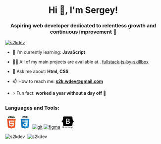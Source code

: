 <h1 align="center">Hi 👋, I'm Sergey!</h1>
<h3 align="center">Aspiring web developer dedicated to relentless growth and continuous improvement 🚀</h3>

<p align="left"><a href="https://github.com/ryo-ma/github-profile-trophy"><img src="https://github-profile-trophy.vercel.app/?username=s2kdev&column=-1&theme=onedark&margin-w=15&margin-h=15&no-bg=true&title=Commits,Followers,Stars,Repositories" alt="s2kdev" /></a></p>

<!-- <p align="left"> <a href="https://twitter.com/millennialll" target="blank"><img src="https://img.shields.io/twitter/follow/millennialll?logo=twitter&style=for-the-badge" alt="millennialll" /></a> </p> -->

- 🌱 I’m currently learning: **JavaScript**

- 👨‍💻 All of my main projects are available at.. [fullstack-js-by-skillbox](https://github.com/s2kdev/fullstack-js-by-skillbox#fullstack-js-by-skillbox)

- 💬 Ask me about: **Html, CSS**

- 📫 How to reach me: **s2k.wdev@gmail.com**

<!-- - 📄 Know about my experiences [..](..) -->

- ⚡ Fun fact: **worked a year without a day off** 🤪

<!-- <h3 align="left">Connect with me:</h3>
<p align="left">
<a href="https://linkedin.com/in/s2k" target="blank"><img align="center" src="https://raw.githubusercontent.com/rahuldkjain/github-profile-readme-generator/master/src/images/icons/Social/linked-in-alt.svg" alt="s2k" height="30" width="40" /></a>
<a href="https://dev.to/sergeys2k" target="blank"><img align="center" src="https://raw.githubusercontent.com/rahuldkjain/github-profile-readme-generator/master/src/images/icons/Social/devto.svg" alt="sergeys2k" height="30" width="40" /></a>
<a href="https://twitter.com/millennialll" target="blank"><img align="center" src="https://raw.githubusercontent.com/rahuldkjain/github-profile-readme-generator/master/src/images/icons/Social/twitter.svg" alt="millennialll" height="30" width="40" /></a>
<a href="https://stackoverflow.com/users/15590921" target="blank"><img align="center" src="https://raw.githubusercontent.com/rahuldkjain/github-profile-readme-generator/master/src/images/icons/Social/stack-overflow.svg" alt="15590921" height="30" width="40" /></a>
<a href="https://codepen.io/sergey_s2k" target="blank"><img align="center" src="https://raw.githubusercontent.com/rahuldkjain/github-profile-readme-generator/master/src/images/icons/Social/codepen.svg" alt="sergey_s2k" height="30" width="40" /></a>
</p> -->

<h3 align="left">Languages and Tools:</h3>
<p align="left"> 
<a href="https://www.w3.org/html/" target="_blank" rel="noreferrer"> <img src="https://raw.githubusercontent.com/devicons/devicon/master/icons/html5/html5-original-wordmark.svg" alt="html5" width="40" height="40"/></a>
<a href="https://www.w3schools.com/css/" target="_blank" rel="noreferrer"> <img src="https://raw.githubusercontent.com/devicons/devicon/master/icons/css3/css3-original-wordmark.svg" alt="css3" width="40" height="40"/></a>
<a href="https://git-scm.com/" target="_blank" rel="noreferrer"> <img src="https://www.vectorlogo.zone/logos/git-scm/git-scm-icon.svg" alt="git" width="40" height="40"/></a>  
<a href="https://www.figma.com/" target="_blank" rel="noreferrer"> <img src="https://www.vectorlogo.zone/logos/figma/figma-icon.svg" alt="figma" width="40" height="40"/></a>
<a href="https://getbootstrap.com" target="_blank" rel="noreferrer"> <img src="https://raw.githubusercontent.com/devicons/devicon/master/icons/bootstrap/bootstrap-plain-wordmark.svg" alt="bootstrap" width="40" height="40"/></a>
</p>

<div>
<p><img height="170" align="left" src="https://github-readme-stats.vercel.app/api?username=s2kdev&show_icons=true&locale=en" alt="s2kdev" /></p>
<p>&nbsp;&nbsp;<img height="170" src="https://github-readme-stats.vercel.app/api/top-langs?username=s2kdev&show_icons=true&locale=en&layout=compact" alt="s2kdev" /></p>
</div>
